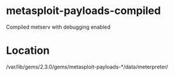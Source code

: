 # metasploit-payloads-compiled
Compiled metserv with debugging enabled

# Location
/var/lib/gems/2.3.0/gems/metasploit-payloads-*/data/meterpreter/

